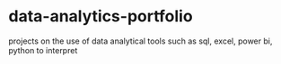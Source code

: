 # data-analytics-portfolio
projects on the use of data analytical tools such as sql, excel, power bi, python to interpret  
